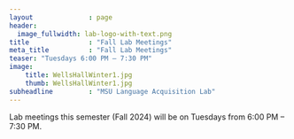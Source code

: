 ```yaml
---
layout              : page
header:
  image_fullwidth: lab-logo-with-text.png
title               : "Fall Lab Meetings"
meta_title          : "Fall Lab Meetings"
teaser: "Tuesdays 6:00 PM – 7:30 PM"
image: 
    title: WellsHallWinter1.jpg
    thumb: WellsHallWinter1.jpg  
subheadline         : "MSU Language Acquisition Lab"
---
```


Lab meetings this semester (Fall 2024) will be on Tuesdays from 6:00 PM – 7:30 PM.